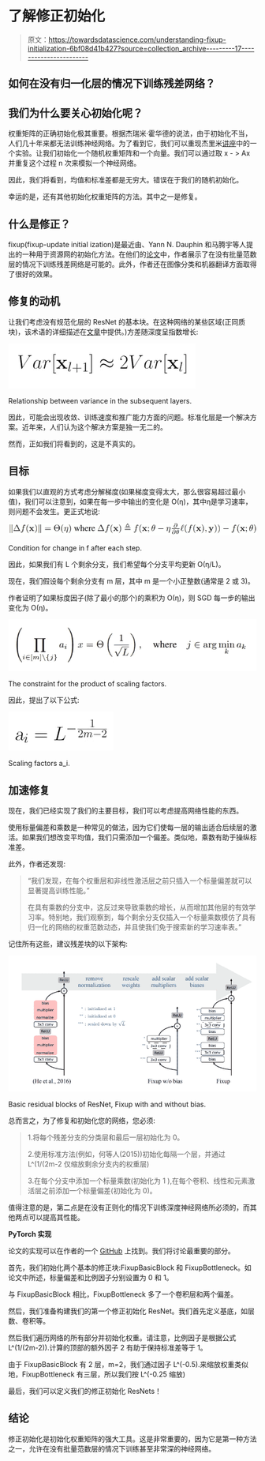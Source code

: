 # 了解修正初始化

> 原文：<https://towardsdatascience.com/understanding-fixup-initialization-6bf08d41b427?source=collection_archive---------17----------------------->

## 如何在没有归一化层的情况下训练残差网络？

## 我们为什么要关心初始化呢？

权重矩阵的正确初始化极其重要。根据杰瑞米·霍华德的说法，由于初始化不当，人们几十年来都无法训练神经网络。为了看到它，我们可以重现杰里米[讲座](https://www.youtube.com/watch?v=AcA8HAYh7IE&feature=youtu.be&t=1138&fbclid=IwAR02htQ6jcHEROSaBt0RrSq2aIpHpWcgoOnpioWrstC7pBnJlbjt0itziFg)中的一个实验。让我们初始化一个随机权重矩阵和一个向量。我们可以通过取 x - > Ax 并重复这个过程 n 次来模拟一个神经网络。

因此，我们将看到，均值和标准差都是无穷大。错误在于我们的随机初始化。

幸运的是，还有其他初始化权重矩阵的方法。其中之一是修复。

## 什么是修正？

fixup(fixup-update initial ization)是最近由、Yann N. Dauphin 和马腾宇等人提出的一种用于资源网的初始化方法。在他们的[论文](https://arxiv.org/pdf/1901.09321.pdf)中，作者展示了在没有批量范数层的情况下训练残差网络是可能的。此外，作者还在图像分类和机器翻译方面取得了很好的效果。

## **修复的动机**

让我们考虑没有规范化层的 ResNet 的基本块。在这种网络的某些区域(正同质块)，该术语的详细描述在[文章](https://arxiv.org/pdf/1901.09321.pdf)中提供。)方差随深度呈指数增长:

![](img/a5562441d1f759033df4ee05100e85cc.png)

Relationship between variance in the subsequent layers.

因此，可能会出现收敛、训练速度和推广能力方面的问题。标准化层是一个解决方案。近年来，人们认为这个解决方案是独一无二的。

然而，正如我们将看到的，这是不真实的。

## 目标

如果我们以直观的方式考虑分解梯度(如果梯度变得太大，那么很容易超过最小值)，我们可以注意到，如果在每一步中输出的变化是 O(η)，其中η是学习速率，则问题不会发生。更正式地说:

![](img/50e1b01f554a2cf18be50e315cdd0fae.png)

Condition for change in f after each step.

因此，如果我们有 L 个剩余分支，我们希望每个分支平均更新 O(η/L)。

现在，我们假设每个剩余分支有 m 层，其中 m 是一个小正整数(通常是 2 或 3)。

作者证明了如果标度因子(除了最小的那个)的乘积为 O(η)，则 SGD 每一步的输出变化为 O(η)。

![](img/a8bf6ad7f181b762a14c843cd318df24.png)

The constraint for the product of scaling factors.

因此，提出了以下公式:

![](img/ec2be399bee5dda12cd4ad68b435f5d7.png)

Scaling factors a_i.

## 加速修复

现在，我们已经实现了我们的主要目标，我们可以考虑提高网络性能的东西。

使用标量偏差和乘数是一种常见的做法，因为它们使每一层的输出适合后续层的激活。如果我们想改变平均值，我们只需添加一个偏差。类似地，乘数有助于操纵标准差。

此外，作者还发现:

> “我们发现，在每个权重层和非线性激活层之前只插入一个标量偏差就可以显著提高训练性能。”
> 
> 在具有乘数的分支中，这反过来导致乘数的增长，从而增加其他层的有效学习率。特别地，我们观察到，每个剩余分支仅插入一个标量乘数模仿了具有归一化的网络的权重范数动态，并且使我们免于搜索新的学习速率表。”

记住所有这些，建议残差块的以下架构:

![](img/2c704272d4b29e6e73bbd2f225071039.png)

Basic residual blocks of ResNet, Fixup with and without bias.

总而言之，为了修复和初始化您的网络，您必须:

> 1.将每个残差分支的分类层和最后一层初始化为 0。
> 
> 2.使用标准方法(例如，何等人(2015))初始化每隔一个层，并通过 L^(1/(2m-2 仅缩放剩余分支内的权重层)
> 
> 3.在每个分支中添加一个标量乘数(初始化为 1 ),在每个卷积、线性和元素激活层之前添加一个标量偏差(初始化为 0)。

值得注意的是，第二点是在没有正则化的情况下训练深度神经网络所必须的，而其他两点可以提高其性能。

**PyTorch 实现**

论文的实现可以在作者的一个 [GitHub](https://github.com/hongyi-zhang/Fixup) 上找到。我们将讨论最重要的部分。

首先，我们初始化两个基本的修正块:FixupBasicBlock 和 FixupBottleneck。如论文中所述，标量偏差和比例因子分别设置为 0 和 1。

与 FixupBasicBlock 相比，FixupBottleneck 多了一个卷积层和两个偏差。

然后，我们准备构建我们的第一个修正初始化 ResNet。我们首先定义基底，如层数、卷积等。

然后我们遍历网络的所有部分并初始化权重。请注意，比例因子是根据公式 L^(1/(2m-2)).计算的顶部的额外因子 2 有助于保持标准差等于 1。

由于 FixupBasicBlock 有 2 层，m=2，我们通过因子 L^(-0.5).来缩放权重类似地，FixupBottleneck 有三层，所以我们按 L^(-0.25 缩放)

最后，我们可以定义我们的修正初始化 ResNets！

## 结论

修正初始化是初始化权重矩阵的强大工具。这是非常重要的，因为它是第一种方法之一，允许在没有批量范数层的情况下训练甚至非常深的神经网络。